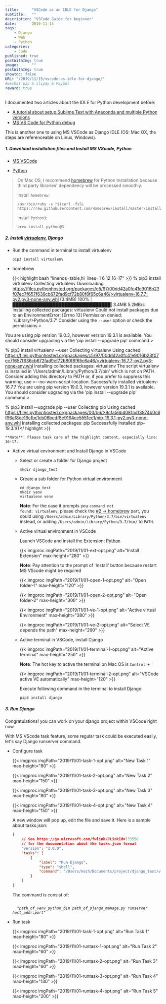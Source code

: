 ```yaml
---
title:      "VSCode as an IDLE for Django"
subtitle:   ""
description: "VSCode Guide for beginner"
date:       2019-11-15
tags:
    - Django
    - Web
    - Python
categories:
    - Code
published: true
postWithImg: true
image:      ""
postWithImg: true
showtoc: false
URL: "/2019/11/15/vscode-as-idle-for-django/"
#wechat pay & alipay & Paypal
reward: true
---
```

I documented two articles about the IDLE for Python development before:

- [A tutorial about setup Sublime Text with Anaconda and multiple Python versions](/2016/06/07/python-sublimetext-anaconda/)
- [MS VS Code for Python debug](https://www.slideshare.net/69444091/vs-code-debug?ref=https://www.slideshare.net/69444091/slideshelf)

This is another one to using MS VSCode as Django IDLE (OS: Mac OX, the steps are referenceable on Linux, Windows).

##### 1. Download installation files and Install MS VScode, Python

- [MS VSCode](https://code.visualstudio.com/download)

- [Python](https://www.python.org/downloads/)

> On Mac OS, I recommend [homebrew](https://brew.sh/) for Python Installation because third party libraries' dependency will be processed smoothly.
>
> Install <code>homebrew</code>:
>
> ```shell
> /usr/bin/ruby -e "$(curl -fsSL https://raw.githubusercontent.com/Homebrew/install/master/install)"
> ```
> Install <code>Python3</code>:
>
> ```shell
> brew install python@3
> ```

##### 2. Install [virtualenv](https://virtualenv.pypa.io/en/latest/), Django

- Run the command in terminal to install virtualenv

    ```shell
    pip3 install virtualenv
    ```

- homebrew

    {{< highlight bash "linenos=table,hl_lines=1 6 12 16-17" >}}
% pip3  install virtualenv
Collecting virtualenv
Downloading https://files.pythonhosted.org/packages/c5/97/00dd42a0fc41e9016b23f07ec7f657f636cb672fad9cf72b80f8f65c6a46/>virtualenv-16.7.7-py2.py3-none-any.whl (3.4MB)
    100% |████████████████████████████████| 3.4MB 5.2MB/s
Installing collected packages: virtualenv
Could not install packages due to an EnvironmentError: [Errno 13] Permission denied: '/Library/>Python/3.7'
Consider using the `--user` option or check the permissions.>

You are using pip version 19.0.3, however version 19.3.1 is available.
You should consider upgrading via the 'pip install --upgrade pip' command.>

% pip3  install virtualenv --user
Collecting virtualenv
Using cached https://files.pythonhosted.org/packages/c5/97/00dd42a0fc41e9016b23f07ec7f657f636cb672fad9cf72b80f8f65c6a46/>virtualenv-16.7.7-py2.py3-none-any.whl
Installing collected packages: virtualenv
The script virtualenv is installed in '/Users/admin/Library/Python/3.7/bin' which is not on PATH.
Consider adding this directory to PATH or, if you prefer to suppress this warning, use >--no-warn-script-location.
Successfully installed virtualenv-16.7.7
You are using pip version 19.0.3, however version 19.3.1 is available.
You should consider upgrading via the 'pip install --upgrade pip' command.>

% pip3 install --upgrade pip --user
Collecting pip
Using cached https://files.pythonhosted.org/packages/00/b6/>9cfa56b4081ad13874b0c6f96af8ce16cfbc1cb06bedf8e9164ce5551ec1/pip-19.3.1-py2.py3-none-any.whl
Installing collected packages: pip
Successfully installed pip-19.3.1{{</ highlight >}}

    **Note**: Please task care of the highlight content, especially line: 16-17.

- Active virtual environment and Install Django in VSCode

    - Select or create a folder for Django project

        ```shell
        mkdir django_test
        ```

    - Create a sub folder for Python virtual environment

        ```shell
        cd django_test
        mkdir venv
        virtualenv venv
        ```

        **Note**: For the case it prompts you <code>command not found: virtualenv</code>, please check the [#2 -> homebrew](/2019/11/15/vscode-as-idle-for-django/#2-install-virtualenv-https-virtualenv-pypa-io-en-latest-django) part, you could using <code>/Users/admin/Library/Python/3.7/bin/virtualenv</code> instead, or adding <code>/Users/admin/Library/Python/3.7/bin/</code> to <code>PATH</code>.

    - Active virtual environment in VSCode

        Launch VSCode and install the Extension: [Python](https://marketplace.visualstudio.com/items?itemName=ms-python.python)

        {{< imgproc imgPath="2019/11/01-ext-opt.png" alt="Install Extension" max-height="280" >}}

        **Note**: Pay attention to the prompt of 'Install' button because restart MS VScode might be required

        {{< imgproc imgPath="2019/11/01-open-1-opt.png" alt="Open folder-1" max-height="120" >}}

        {{< imgproc imgPath="2019/11/01-open-2-opt.png" alt="Open folder-2" max-height="300" >}}

        {{< imgproc imgPath="2019/11/01-ve-1-opt.png" alt="Active virtual Environment" max-height="380" >}}

        {{< imgproc imgPath="2019/11/01-ve-2-opt.png" alt="Select VE depends the path" max-height="260" >}}

    - Active terminal in VSCode, install Django

        {{< imgproc imgPath="2019/11/01-terminal-1-opt.png" alt="Active terminal" max-height="250" >}}

        **Note**: The hot key to active the terminal on Mac OS is <code>Control + `</code>

        {{< imgproc imgPath="2019/11/01-terminal-2-opt.png" alt="VSCode active VE automatically" max-height="120" >}}

        Execute following command in the terminal to install Django:
        ```shell
        pip3 install django
        ```

##### 3. Run Django

Congratulations! you can work on your django project within VSCode right now.

With MS VScode task feature, some regular task could be executed easily, let's say Django runserver command.

- Configure task

    {{< imgproc imgPath="2019/11/01-task-1-opt.png" alt="New Task 1" max-height="80" >}}

    {{< imgproc imgPath="2019/11/01-task-2-opt.png" alt="New Task 2" max-height="150" >}}

    {{< imgproc imgPath="2019/11/01-task-3-opt.png" alt="New Task 3" max-height="80" >}}

    {{< imgproc imgPath="2019/11/01-task-4-opt.png" alt="New Task 4" max-height="150" >}}

    A new window will pop up, edit the file and save it. Here is a sample about tasks.json:

    ```json
    {
        // See https://go.microsoft.com/fwlink/?LinkId=733558
        // for the documentation about the tasks.json format
        "version": "2.0.0",
        "tasks": [
            {
                "label": "Run Django",
                "type": "shell",
                "command": "/Users/kezh/Documents/project/django_test/venv/bin/python3 /Users/kezh/Documents/project/django_test/testprj/manage.py runserver 0.0.0.0:8000"
            }
        ]
    }
    ```

    The command is consist of:

    <code>
    "<i>path_of_venv_python_bin</i> <i>path_of_Django_manage.py</i> runserver <i>host_addr</i>:<i>port</i>"</code>

- Run task

    {{< imgproc imgPath="2019/11/01-task-1-opt.png" alt="Run Task 1" max-height="80" >}}

    {{< imgproc imgPath="2019/11/01-runtask-1-opt.png" alt="Run Task 2" max-height="60" >}}

    {{< imgproc imgPath="2019/11/01-runtask-2-opt.png" alt="Run Task 3" max-height="60" >}}

    {{< imgproc imgPath="2019/11/01-runtask-3-opt.png" alt="Run Task 4" max-height="130" >}}

    {{< imgproc imgPath="2019/11/01-runtask-4-opt.png" alt="Run Task 5" max-height="200" >}}
